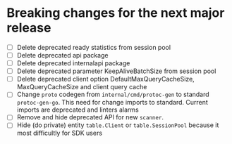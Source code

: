 # Breaking changes for the next major release
- [ ] Delete deprecated ready statistics from session pool
- [ ] Delete deprecated api package
- [ ] Delete deprecated internalapi package
- [ ] Delete deprecated parameter KeepAliveBatchSize from session pool
- [ ] Delete deprecated client option DefaultMaxQueryCacheSize, MaxQueryCacheSize and client query cache
- [ ] Change `proto` codegen from `internal/cmd/protoc-gen` to standard `protoc-gen-go`. This need for change
  imports to standard. Current imports are deprecated and linters alarms
- [ ] Remove and hide deprecated API for new `scanner`.
- [ ] Hide (do private) entity `table.Client` or `table.SessionPool` because it most difficultly for SDK users
